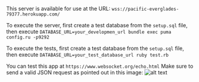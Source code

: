 This server is available for use at the URL: `wss://pacific-everglades-79377.herokuapp.com/`

To execute the server, first create a test database from the `setup.sql` file, then execute `DATABASE_URL=your_developmen_url bundle exec puma config.ru -p9292`

To execute the tests, first create a test database from the `setup.sql` file, then execute `DATABASE_URL=your_test_database_url ruby test.rb`

You can test this app at `https://www.websocket.org/echo.html`
Make sure to send a valid JSON request as pointed out in this image:
![alt text](https://i.ibb.co/kDfqxtp/Screen-Shot-2019-07-18-at-20-16-45.png)

